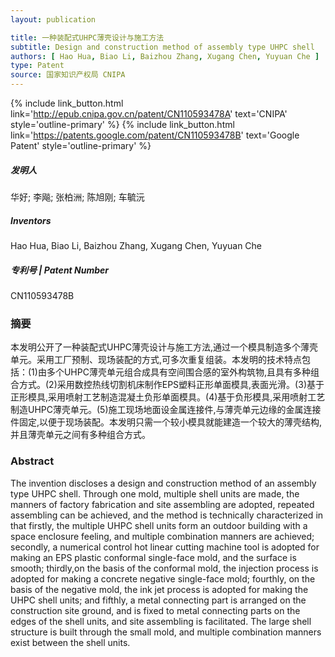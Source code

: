 ```yaml
---
layout: publication

title: 一种装配式UHPC薄壳设计与施工方法
subtitle: Design and construction method of assembly type UHPC shell
authors: [ Hao Hua, Biao Li, Baizhou Zhang, Xugang Chen, Yuyuan Che ]
type: Patent
source: 国家知识产权局 CNIPA
---
```


{% include link_button.html link='http://epub.cnipa.gov.cn/patent/CN110593478A' text='CNIPA' style='outline-primary' %}
{% include link_button.html link='https://patents.google.com/patent/CN110593478B' text='Google Patent' style='outline-primary' %}

##### 发明人
华好; 李飚; 张柏洲; 陈旭刚; 车毓沅

##### Inventors
Hao Hua, Biao Li, Baizhou Zhang, Xugang Chen, Yuyuan Che

##### 专利号 | Patent Number
CN110593478B

### 摘要

本发明公开了一种装配式UHPC薄壳设计与施工方法,通过一个模具制造多个薄壳单元。采用工厂预制、现场装配的方式,可多次重复组装。本发明的技术特点包括：(1)由多个UHPC薄壳单元组合成具有空间围合感的室外构筑物,且具有多种组合方式。(2)采用数控热线切割机床制作EPS塑料正形单面模具,表面光滑。(3)基于正形模具,采用喷射工艺制造混凝土负形单面模具。(4)基于负形模具,采用喷射工艺制造UHPC薄壳单元。(5)施工现场地面设金属连接件,与薄壳单元边缘的金属连接件固定,以便于现场装配。本发明只需一个较小模具就能建造一个较大的薄壳结构,并且薄壳单元之间有多种组合方式。

### Abstract
The invention discloses a design and construction method of an assembly type UHPC shell. Through one mold, multiple shell units are made, the manners of factory fabrication and site assembling are adopted, repeated assembling can be achieved, and the method is technically characterized in that firstly, the multiple UHPC shell units form an outdoor building with a space enclosure feeling, and multiple combination manners are achieved; secondly, a numerical control hot linear cutting machine tool is adopted for making an EPS plastic conformal single-face mold, and the surface is smooth; thirdly,on the basis of the conformal mold, the injection process is adopted for making a concrete negative single-face mold; fourthly, on the basis of the negative mold, the ink jet process is adopted for making the UHPC shell units; and fifthly, a metal connecting part is arranged on the construction site ground, and is fixed to metal connecting parts on the edges of the shell units, and site assembling is facilitated. The large shell structure is built through the small mold, and multiple combination manners exist between the shell units.